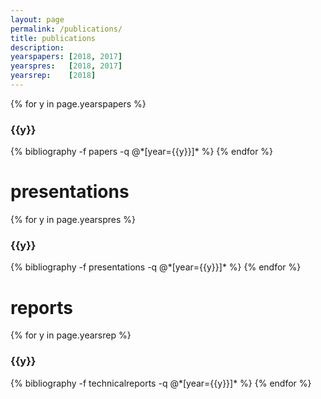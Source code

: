 ```yaml
---
layout: page
permalink: /publications/
title: publications
description:
yearspapers: [2018, 2017]
yearspres:   [2018, 2017]
yearsrep:    [2018]
---
```


{% for y in page.yearspapers %}
  <h3 class="year">{{y}}</h3>
  {% bibliography -f papers -q @*[year={{y}}]* %}
{% endfor %}

# presentations
{% for y in page.yearspres %}
  <h3 class="year">{{y}}</h3>
  {% bibliography -f presentations -q @*[year={{y}}]* %}
{% endfor %}

# reports
{% for y in page.yearsrep %}
  <h3 class="year">{{y}}</h3>
  {% bibliography -f technicalreports -q @*[year={{y}}]* %}
{% endfor %}
